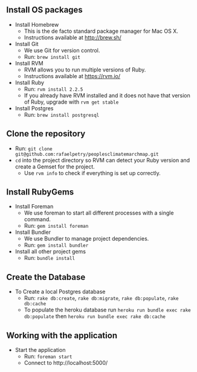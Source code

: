 Install OS packages
-------------------
* Install Homebrew
  * This is the de facto standard package manager for Mac OS X.
  * Instructions available at http://brew.sh/
* Install Git
  * We use Git for version control.
  * Run: `brew install git`
* Install RVM
  * RVM allows you to run multiple versions of Ruby.
  * Instructions available at https://rvm.io/
* Install Ruby
  * Run: `rvm install 2.2.5`
  * If you already have RVM installed and it does not have that version of Ruby, upgrade with `rvm get stable`
* Install Postgres
  * Run: `brew install postgresql`

Clone the repository
--------------------
* Run: `git clone git@github.com:rafaelpetry/peoplesclimatemarchmap.git`
* `cd` into the project directory so RVM can detect your Ruby version and create a Gemset for the project.
  * Use `rvm info` to check if everything is set up correctly.

Install RubyGems
----------------
* Install Foreman
  * We use foreman to start all different processes with a single command.
  * Run: `gem install foreman`
* Install Bundler
  * We use Bundler to manage project dependencies.
  * Run: `gem install bundler`
* Install all other project gems
  * Run: `bundle install`

Create the Database
----------------------------
* To Create a local Postgres database
  * Run: `rake db:create`, `rake db:migrate`, `rake db:populate`, `rake db:cache`
  * To populate the heroku database run `heroku run bundle exec rake db:populate` then `heroku run bundle exec rake db:cache`

Working with the application
----------------------------
* Start the application
  * Run: `foreman start`
  * Connect to http://localhost:5000/
